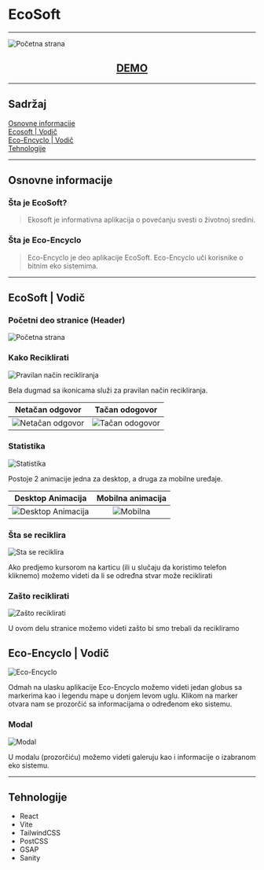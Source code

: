 # EcoSoft

---

![Početna strana](https://i.imgur.com/htX6EGe.png)

<center>

## [DEMO](https://ecosoft-raf.netlify.com)

</center>

---

## Sadržaj

[Osnovne informacije](#osnovne-informacije)  
[Ecosoft | Vodič](#ecosoft--vodič)  
[Eco-Encyclo | Vodič](#eco-encyclo--vodič)  
[Tehnologije](#tehnologija)

---

## Osnovne informacije

### Šta je EcoSoft?

> Ekosoft je informativna aplikacija o povećanju svesti o životnoj sredini.

### Šta je Eco-Encyclo

> Eco-Encyclo je deo aplikacije EcoSoft. Eco-Encyclo uči korisnike o bitnim eko sistemima.

---

## EcoSoft | Vodič

### Početni deo stranice (Header)

![Početna strana](https://i.imgur.com/htX6EGe.png)

### Kako Reciklirati

![Pravilan način recikliranja](https://imgur.com/AFrJnXE.png)

Bela dugmad sa ikonicama služi za pravilan način recikliranja.

|                  Netačan odgovor                  |                  Tačan odogovor                  |
| :-----------------------------------------------: | :----------------------------------------------: |
| ![Netačan odgovor](https://imgur.com/MibOnOL.png) | ![Tačan odogovor](https://imgur.com/fBpOuMa.png) |

### Statistika

![Statistika](https://imgur.com/53OlgwX.png)

Postoje 2 animacije jedna za desktop, a druga za mobilne uređaje.

|                  Desktop Animacija                  |             Mobilna animacija             |
| :-------------------------------------------------: | :---------------------------------------: |
| ![Desktop Animacija](https://imgur.com/DfQtSnC.gif) | ![Mobilna](https://imgur.com/npx9xv1.gif) |

### Šta se reciklira

![Sta se reciklira](https://imgur.com/llCCYoA.png)

Ako predjemo kursorom na karticu (ili u slučaju da koristimo telefon kliknemo) možemo videti da li se određna stvar može reciklirati

### Zašto reciklirati

![Zašto reciklirati](https://imgur.com/pcmvG2U.png)

U ovom delu stranice možemo videti zašto bi smo trebali da recikliramo

## Eco-Encyclo | Vodič

![Eco-Encyclo](https://imgur.com/dmihxAe.png)

Odmah na ulasku aplikacije Eco-Encyclo možemo videti jedan globus sa markerima kao i legendu mape u donjem levom uglu. Klikom na marker otvara nam se prozorčić sa informacijama o određenom eko sistemu.

### Modal

![Modal](https://imgur.com/c2wfAqw.png)

U modalu (prozorčiću) možemo videti galeruju kao i informacije o izabranom eko sistemu.

---

## Tehnologije

- React
- Vite
- TailwindCSS
- PostCSS
- GSAP
- Sanity
